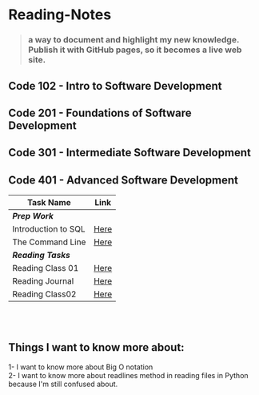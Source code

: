# Reading-Notes

> ### a way to document and highlight my new knowledge. Publish it with GitHub pages, so it becomes a live web site.

## Code 102 - Intro to Software Development

## Code 201 - Foundations of Software Development

## Code 301 - Intermediate Software Development

## Code 401 - Advanced Software Development

|Task Name |Link  |
--- | --- |
|***Prep Work***||
|Introduction to SQL|[Here](https://shathaalrayyani.github.io/reading-notes/Introduction-to-SQL/SQL-summary.html)|
|The Command Line|[Here](https://shathaalrayyani.github.io/reading-notes/The-Command-Line.html)|
| ***Reading Tasks***||
|Reading Class 01|[Here](Reading-Classes/class01.md)|
|Reading Journal|[Here](Reading-Classes/Learning-Journal.md)|
|Reading Class02|[Here](Reading-Classes/Reading-Class02.md)|
</br></br>

## Things I want to know more about:
1- I want to know more about Big O notation </br>
2- I want to know more about readlines method in reading files in Python because I'm still confused about.  </br>
